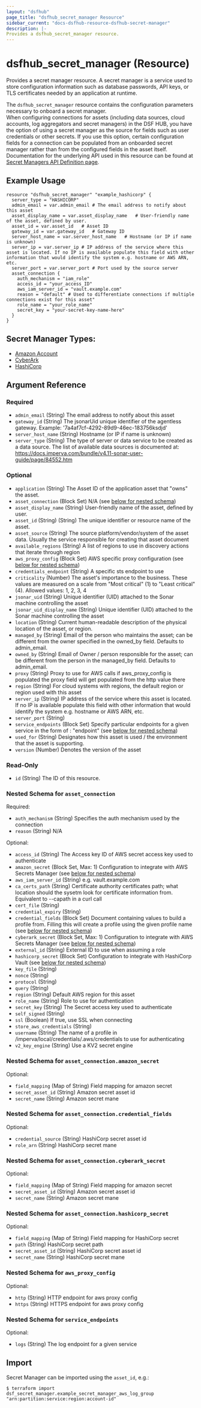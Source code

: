 ```yaml
---
layout: "dsfhub"
page_title: "dsfhub_secret_manager Resource"
sidebar_current: "docs-dsfhub-resource-dsfhub-secret-manager"
description: |-
Provides a dsfhub_secret_manager resource.
---
```


# dsfhub_secret_manager (Resource)

Provides a secret manager resource.  A secret manager is a service used to store configuration information such as 
database passwords, API keys, or TLS certificates needed by an application at runtime.

The `dsfhub_secret_manager` resource contains the configuration parameters necessary to onboard a secret manager.  
When configuring connections for assets (including data sources, cloud accounts, log aggregators and secret managers) 
in the DSF HUB, you have the option of using a secret manager as the source for fields such as user credentials or 
other secrets. If you use this option, certain configuration fields for a connection can be populated from an onboarded 
secret manager rather than from the configured fields in the asset itself.  Documentation for the underlying API used in 
this resource can be found at [Secret Managers API Definition page](https://docs.imperva.com/bundle/v4.13-sonar-user-guide/page/84552.htm).

## Example Usage

```hcl
resource "dsfhub_secret_manager" "example_hashicorp" {
  server_type = "HASHICORP"
  admin_email = var.admin_email	# The email address to notify about this asset
  asset_display_name = var.asset_display_name	# User-friendly name of the asset, defined by user.
  asset_id = var.asset_id	# Asset ID
  gateway_id = var.gateway_id	# Gateway ID
  server_host_name = var.server_host_name	# Hostname (or IP if name is unknown)
  server_ip = var.server_ip	# IP address of the service where this asset is located. If no IP is available populate this field with other information that would identify the system e.g. hostname or AWS ARN, etc.
  server_port = var.server_port	# Port used by the source server
  asset_connection {
    auth_mechanism = "iam_role"
    access_id = "your_access_ID"
    aws_iam_server_id = "vault.example.com"
    reason = "default" # Used to differentiate connections if multiple connections exist for this asset"
    role_name = "your_role_name"
    secret_key = "your-secret-key-name-here"
  }
}
```

## Secret Manager Types:
<ul>
	<li><a href="/docs/providers/dsfhub/r/secrets_managers/aws.html">Amazon Account</a></li>
	<li><a href="/docs/providers/dsfhub/r/secrets_managers/cyberark.html">CyberArk</a></li>
	<li><a href="/docs/providers/dsfhub/r/secrets_managers/hashicorp.html">HashiCorp</a></li>
</ul>


## Argument Reference

### Required

- `admin_email` (String) The email address to notify about this asset
- `gateway_id` (String) The jsonarUid unique identifier of the agentless gateway. Example: '7a4af7cf-4292-89d9-46ec-183756ksdjd'
- `server_host_name` (String) Hostname (or IP if name is unknown)
- `server_type` (String) The type of server or data service to be created as a data source. The list of available data sources is documented at: https://docs.imperva.com/bundle/v4.11-sonar-user-guide/page/84552.htm

### Optional

- `application` (String) The Asset ID of the application asset that "owns" the asset.
- `asset_connection` (Block Set) N/A (see [below for nested schema](#nestedblock--asset_connection))
- `asset_display_name` (String) User-friendly name of the asset, defined by user.
- `asset_id` (String) (String) The unique identifier or resource name of the asset.
- `asset_source` (String) The source platform/vendor/system of the asset data. Usually the service responsible for creating that asset document
- `available_regions` (String) A list of regions to use in discovery actions that iterate through region
- `aws_proxy_config` (Block Set) AWS specific proxy configuration (see [below for nested schema](#nestedblock--aws_proxy_config))
- `credentials_endpoint` (String) A specific sts endpoint to use
- `criticality` (Number) The asset's importance to the business. These values are measured on a scale from "Most critical" (1) to "Least critical" (4). Allowed values: 1, 2, 3, 4
- `jsonar_uid` (String) Unique identifier (UID) attached to the Sonar machine controlling the asset
- `jsonar_uid_display_name` (String) Unique identifier (UID) attached to the Sonar machine controlling the asset
- `location` (String) Current human-readable description of the physical location of the asset, or region.
- `managed_by` (String) Email of the person who maintains the asset; can be different from the owner specified in the owned_by field. Defaults to admin_email.
- `owned_by` (String) Email of Owner / person responsible for the asset; can be different from the person in the managed_by field. Defaults to admin_email.
- `proxy` (String) Proxy to use for AWS calls if aws_proxy_config is populated the proxy field will get populated from the http value there
- `region` (String) For cloud systems with regions, the default region or region used with this asset
- `server_ip` (String) IP address of the service where this asset is located. If no IP is available populate this field with other information that would identify the system e.g. hostname or AWS ARN, etc.
- `server_port` (String)
- `service_endpoints` (Block Set) Specify particular endpoints for a given service in the form of <service name>: "endpoint" (see [below for nested schema](#nestedblock--service_endpoints))
- `used_for` (String) Designates how this asset is used / the environment that the asset is supporting.
- `version` (Number) Denotes the version of the asset

### Read-Only

- `id` (String) The ID of this resource.

<a id="nestedblock--asset_connection"></a>
### Nested Schema for `asset_connection`

Required:

- `auth_mechanism` (String) Specifies the auth mechanism used by the connection
- `reason` (String) N/A

Optional:

- `access_id` (String) The Access key ID of AWS secret access key used to authenticate
- `amazon_secret` (Block Set, Max: 1) Configuration to integrate with AWS Secrets Manager (see [below for nested schema](#nestedblock--asset_connection--amazon_secret))
- `aws_iam_server_id` (String) e.g. vault.example.com
- `ca_certs_path` (String) Certificate authority certificates path; what location should the sysetm look for certificate information from. Equivalent to --capath in a curl call
- `cert_file` (String)
- `credential_expiry` (String)
- `credential_fields` (Block Set) Document containing values to build a profile from. Filling this will create a profile using the given profile name (see [below for nested schema](#nestedblock--asset_connection--credential_fields))
- `cyberark_secret` (Block Set, Max: 1) Configuration to integrate with AWS Secrets Manager (see [below for nested schema](#nestedblock--asset_connection--cyberark_secret))
- `external_id` (String) External ID to use when assuming a role
- `hashicorp_secret` (Block Set) Configuration to integrate with HashiCorp Vault (see [below for nested schema](#nestedblock--asset_connection--hashicorp_secret))
- `key_file` (String)
- `nonce` (String)
- `protocol` (String)
- `query` (String)
- `region` (String) Default AWS region for this asset
- `role_name` (String) Role to use for authentication
- `secret_key` (String) The Secret access key used to authenticate
- `self_signed` (String)
- `ssl` (Boolean) If true, use SSL when connecting
- `store_aws_credentials` (String)
- `username` (String) The name of a profile in /imperva/local/credentials/.aws/credentials to use for authenticating
- `v2_key_engine` (String) Use a KV2 secret engine

<a id="nestedblock--asset_connection--amazon_secret"></a>
### Nested Schema for `asset_connection.amazon_secret`

Optional:

- `field_mapping` (Map of String) Field mapping for amazon secret
- `secret_asset_id` (String) Amazon secret asset id
- `secret_name` (String) Amazon secret mane


<a id="nestedblock--asset_connection--credential_fields"></a>
### Nested Schema for `asset_connection.credential_fields`

Optional:

- `credential_source` (String) HashiCorp secret asset id
- `role_arn` (String) HashiCorp secret mane


<a id="nestedblock--asset_connection--cyberark_secret"></a>
### Nested Schema for `asset_connection.cyberark_secret`

Optional:

- `field_mapping` (Map of String) Field mapping for amazon secret
- `secret_asset_id` (String) Amazon secret asset id
- `secret_name` (String) Amazon secret mane


<a id="nestedblock--asset_connection--hashicorp_secret"></a>
### Nested Schema for `asset_connection.hashicorp_secret`

Optional:

- `field_mapping` (Map of String) Field mapping for HashiCorp secret
- `path` (String) HashiCorp secret path
- `secret_asset_id` (String) HashiCorp secret asset id
- `secret_name` (String) HashiCorp secret mane



<a id="nestedblock--aws_proxy_config"></a>
### Nested Schema for `aws_proxy_config`

Optional:

- `http` (String) HTTP endpoint for aws proxy config
- `https` (String) HTTPS endpoint for aws proxy config


<a id="nestedblock--service_endpoints"></a>
### Nested Schema for `service_endpoints`

Optional:

- `logs` (String) The log endpoint for a given service

## Import

Secret Manager can be imported using the `asset_id`, e.g.:

```
$ terraform import dsf_secret_manager.example_secret_manager_aws_log_group "arn:partition:service:region:account-id"
```

